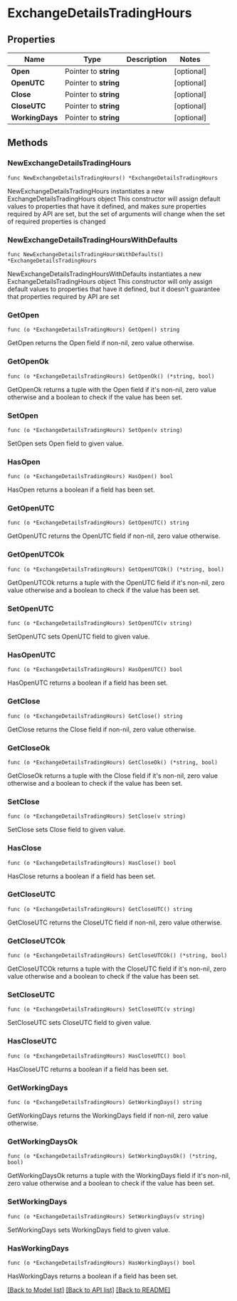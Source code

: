 # ExchangeDetailsTradingHours

## Properties

Name | Type | Description | Notes
------------ | ------------- | ------------- | -------------
**Open** | Pointer to **string** |  | [optional] 
**OpenUTC** | Pointer to **string** |  | [optional] 
**Close** | Pointer to **string** |  | [optional] 
**CloseUTC** | Pointer to **string** |  | [optional] 
**WorkingDays** | Pointer to **string** |  | [optional] 

## Methods

### NewExchangeDetailsTradingHours

`func NewExchangeDetailsTradingHours() *ExchangeDetailsTradingHours`

NewExchangeDetailsTradingHours instantiates a new ExchangeDetailsTradingHours object
This constructor will assign default values to properties that have it defined,
and makes sure properties required by API are set, but the set of arguments
will change when the set of required properties is changed

### NewExchangeDetailsTradingHoursWithDefaults

`func NewExchangeDetailsTradingHoursWithDefaults() *ExchangeDetailsTradingHours`

NewExchangeDetailsTradingHoursWithDefaults instantiates a new ExchangeDetailsTradingHours object
This constructor will only assign default values to properties that have it defined,
but it doesn't guarantee that properties required by API are set

### GetOpen

`func (o *ExchangeDetailsTradingHours) GetOpen() string`

GetOpen returns the Open field if non-nil, zero value otherwise.

### GetOpenOk

`func (o *ExchangeDetailsTradingHours) GetOpenOk() (*string, bool)`

GetOpenOk returns a tuple with the Open field if it's non-nil, zero value otherwise
and a boolean to check if the value has been set.

### SetOpen

`func (o *ExchangeDetailsTradingHours) SetOpen(v string)`

SetOpen sets Open field to given value.

### HasOpen

`func (o *ExchangeDetailsTradingHours) HasOpen() bool`

HasOpen returns a boolean if a field has been set.

### GetOpenUTC

`func (o *ExchangeDetailsTradingHours) GetOpenUTC() string`

GetOpenUTC returns the OpenUTC field if non-nil, zero value otherwise.

### GetOpenUTCOk

`func (o *ExchangeDetailsTradingHours) GetOpenUTCOk() (*string, bool)`

GetOpenUTCOk returns a tuple with the OpenUTC field if it's non-nil, zero value otherwise
and a boolean to check if the value has been set.

### SetOpenUTC

`func (o *ExchangeDetailsTradingHours) SetOpenUTC(v string)`

SetOpenUTC sets OpenUTC field to given value.

### HasOpenUTC

`func (o *ExchangeDetailsTradingHours) HasOpenUTC() bool`

HasOpenUTC returns a boolean if a field has been set.

### GetClose

`func (o *ExchangeDetailsTradingHours) GetClose() string`

GetClose returns the Close field if non-nil, zero value otherwise.

### GetCloseOk

`func (o *ExchangeDetailsTradingHours) GetCloseOk() (*string, bool)`

GetCloseOk returns a tuple with the Close field if it's non-nil, zero value otherwise
and a boolean to check if the value has been set.

### SetClose

`func (o *ExchangeDetailsTradingHours) SetClose(v string)`

SetClose sets Close field to given value.

### HasClose

`func (o *ExchangeDetailsTradingHours) HasClose() bool`

HasClose returns a boolean if a field has been set.

### GetCloseUTC

`func (o *ExchangeDetailsTradingHours) GetCloseUTC() string`

GetCloseUTC returns the CloseUTC field if non-nil, zero value otherwise.

### GetCloseUTCOk

`func (o *ExchangeDetailsTradingHours) GetCloseUTCOk() (*string, bool)`

GetCloseUTCOk returns a tuple with the CloseUTC field if it's non-nil, zero value otherwise
and a boolean to check if the value has been set.

### SetCloseUTC

`func (o *ExchangeDetailsTradingHours) SetCloseUTC(v string)`

SetCloseUTC sets CloseUTC field to given value.

### HasCloseUTC

`func (o *ExchangeDetailsTradingHours) HasCloseUTC() bool`

HasCloseUTC returns a boolean if a field has been set.

### GetWorkingDays

`func (o *ExchangeDetailsTradingHours) GetWorkingDays() string`

GetWorkingDays returns the WorkingDays field if non-nil, zero value otherwise.

### GetWorkingDaysOk

`func (o *ExchangeDetailsTradingHours) GetWorkingDaysOk() (*string, bool)`

GetWorkingDaysOk returns a tuple with the WorkingDays field if it's non-nil, zero value otherwise
and a boolean to check if the value has been set.

### SetWorkingDays

`func (o *ExchangeDetailsTradingHours) SetWorkingDays(v string)`

SetWorkingDays sets WorkingDays field to given value.

### HasWorkingDays

`func (o *ExchangeDetailsTradingHours) HasWorkingDays() bool`

HasWorkingDays returns a boolean if a field has been set.


[[Back to Model list]](../README.md#documentation-for-models) [[Back to API list]](../README.md#documentation-for-api-endpoints) [[Back to README]](../README.md)


